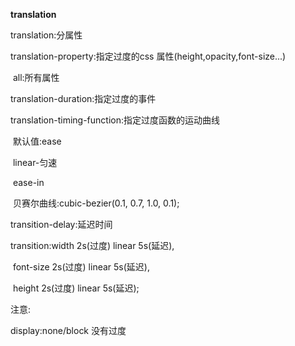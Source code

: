 **translation**

translation:分属性

translation-property:指定过度的css 属性(height,opacity,font-size...)

​		all:所有属性

translation-duration:指定过度的事件

translation-timing-function:指定过度函数的运动曲线

​	默认值:ease

​	linear-匀速

​	ease-in

​	贝赛尔曲线:cubic-bezier(0.1, 0.7, 1.0, 0.1);

transition-delay:延迟时间





transition:width 2s(过度) linear  5s(延迟),

​					font-size 2s(过度) linear  5s(延迟),

​					height 2s(过度) linear  5s(延迟);

注意:

display:none/block 没有过度